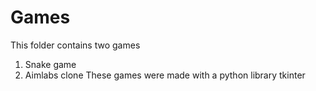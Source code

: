 # Games
This folder contains two games
  1) Snake game
  2) Aimlabs clone
These games were made with a python library tkinter

